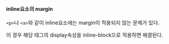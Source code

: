 #### inline요소의 margin

`<p>`나 `<a>`와 같이 inline요소에는 margin이 적용되지 않는 문제가 있다.

이 경우 해당 태그의 display속성을 inline-block으로 적용하면 해결된다.